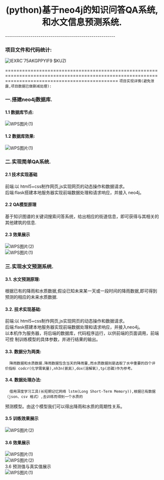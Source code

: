 <div align="center">
    
# (python)基于neo4j的知识问答QA系统,和水文信息预测系统.
</div>
-------------------------------------------------------- 

### 项目文件和代码统计:  
![IEXRC`75AKGPPYIF9 $KUZI](https://github.com/NaNbNa/DeepLearning_project/assets/144761706/17bd7a8d-4d89-43be-899b-e5b618d3aef3)

====================================================================================================================================================
`项目实现详情(避免泄露,项目数据已做删减处理):`  
### 一.搭建neo4j数据库.  
####  1.1 数据库节点:  
![WPS图片(1)](https://github.com/NaNbNa/DeepLearning_project/assets/144761706/e833e531-aa00-438a-a465-5d4c5e8280a5)  
####  1.2 数据库效果:  
![WPS图片(1)](https://github.com/NaNbNa/DeepLearning_project/assets/144761706/89a4afa0-68ab-4418-9c21-d49a644070c3)  
    
### 二.实现简单QA系统.  
####  2.1 技术实现基础  
  前端:以 html5+css制作网页,js实现网页的动态操作和数据请求。  
  后端:flask搭建本地服务器实现前端数据处理和请求响应，并接入  neo4j。  
####  2.2 QA模型原理  
  基于知识图谱的关键词搜索问答系统，给出相应的街道信息，即可获得与其相关的其他建筑的信息.  
#### 2.3 效果展示  
![WPS图片(2)](https://github.com/NaNbNa/DeepLearning_project/assets/144761706/2528bec4-ab95-4f3c-9da2-c7331167efe1)  
![WPS图片(1)](https://github.com/NaNbNa/DeepLearning_project/assets/144761706/82e223a9-469d-460f-bdf2-e28c5d23215d)  
  
### 三.实现水文预测系统.  
####  3.1. 水文预测原理:  
  根据已有的降雨和水质数据,假设已知未来某一天或一段时间的降雨数据,即可得到预测的相应的未来水质数据.    
####  3.2. 技术实现基础:  
  前端:以 html5+css制作网页,js实现网页的动态操作和数据请求。  
  后端:flask搭建本地服务器实现前端数据处理和请求响应，并接入neo4j。  
  以本机作为服务器，将后端的数据库，代码程序运行，以供前端的页面调用，前端可控
制训练模型的具体参数，并进行结果的输出。   
####  3.3. 数据分为两类:  
      降雨数据和水质数据.降雨数据包含当天的降雨量,而水质数据则是选取了水中重要的四个评价指标 codcr(化学需氧量),nh3n(氨氮),dox(溶解氧),tp(总磷)作为参考。  
####  3.4. 数据处理办法:  
      借用深度学习工具(长短期记忆网络 lstm(Long Short-Term Memory)),根据已有数据（json、csv 格式）,去训练而得到一个水质的
预测模型。由这个模型我们可以得出降雨和水质的周期性关系。  
####  3.5 训练效果展示  
  ![WPS图片(2)](https://github.com/NaNbNa/DeepLearning_project/assets/144761706/75b2d6b1-dd7f-4b6d-a8fd-eec578a2b8fb)  
####  3.6 效果展示  
![WPS图片(1)](https://github.com/NaNbNa/DeepLearning_project/assets/144761706/49fdc158-320c-4395-973b-c60c65df7e31)  
![WPS图片(2)](https://github.com/NaNbNa/DeepLearning_project/assets/144761706/221417dd-471e-45d6-a3e1-f3190d2d068c)  
  3.6  预测值与真实值展示  
![WPS图片(1)](https://github.com/NaNbNa/DeepLearning_project/assets/144761706/6081a138-8308-4643-981b-6dff19ae3053)  
  



  
  

